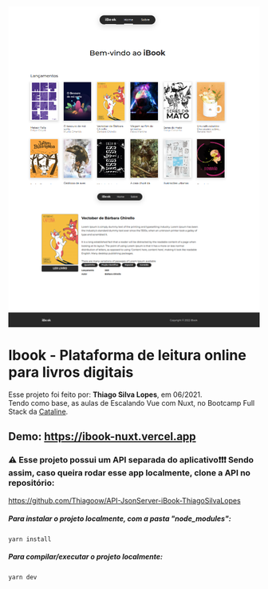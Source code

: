 <!---->
<div align="center">
<img src="./ReadMeFiles/home.png" align="center">
</div>
<div align="center">
<img src="./ReadMeFiles/detalhe.png" align="center">
</div>

# Ibook - Plataforma de leitura online para livros digitais

<p>Esse projeto foi feito por: <strong>Thiago Silva Lopes</strong>, em 06/2021.</br>
Tendo como base, as aulas de Escalando Vue com Nuxt, no Bootcamp Full Stack da <a href="https://bootcamp.cataline.io/">Cataline</a>.

## Demo: https://ibook-nuxt.vercel.app

### ⚠ Esse projeto possui um API separada do aplicativo❗❗❗ Sendo assim, caso queira rodar esse app localmente, clone a API no repositório:

https://github.com/Thiagoow/API-JsonServer-iBook-ThiagoSilvaLopes </br>

##### Para instalar o projeto localmente, com a pasta "node_modules":

```
yarn install
```

##### Para compilar/executar o projeto localmente:

```
yarn dev
```
